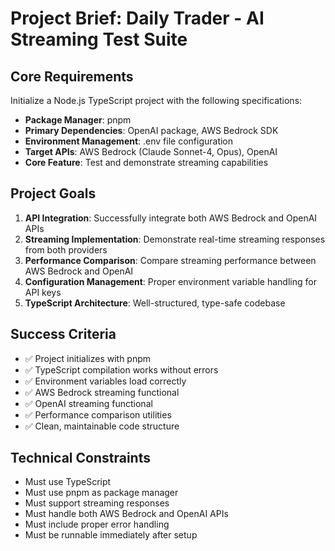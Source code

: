 # Project Brief: Daily Trader - AI Streaming Test Suite

## Core Requirements

Initialize a Node.js TypeScript project with the following specifications:
- **Package Manager**: pnpm
- **Primary Dependencies**: OpenAI package, AWS Bedrock SDK
- **Environment Management**: .env file configuration
- **Target APIs**: AWS Bedrock (Claude Sonnet-4, Opus), OpenAI
- **Core Feature**: Test and demonstrate streaming capabilities

## Project Goals

1. **API Integration**: Successfully integrate both AWS Bedrock and OpenAI APIs
2. **Streaming Implementation**: Demonstrate real-time streaming responses from both providers
3. **Performance Comparison**: Compare streaming performance between AWS Bedrock and OpenAI
4. **Configuration Management**: Proper environment variable handling for API keys
5. **TypeScript Architecture**: Well-structured, type-safe codebase

## Success Criteria

- ✅ Project initializes with pnpm
- ✅ TypeScript compilation works without errors
- ✅ Environment variables load correctly
- ✅ AWS Bedrock streaming functional
- ✅ OpenAI streaming functional
- ✅ Performance comparison utilities
- ✅ Clean, maintainable code structure

## Technical Constraints

- Must use TypeScript
- Must use pnpm as package manager
- Must support streaming responses
- Must handle both AWS Bedrock and OpenAI APIs
- Must include proper error handling
- Must be runnable immediately after setup 